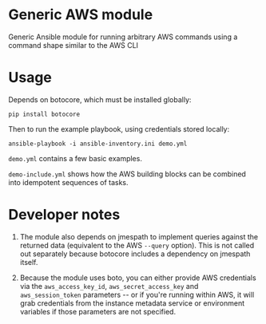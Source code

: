 # Generic AWS module

Generic Ansible module for running arbitrary AWS commands using a command shape similar 
to the AWS CLI

# Usage

Depends on botocore, which must be installed globally:

    pip install botocore

Then to run the example playbook, using credentials stored locally:

    ansible-playbook -i ansible-inventory.ini demo.yml

`demo.yml` contains a few basic examples.

`demo-include.yml` shows how the AWS building blocks can be combined into
idempotent sequences of tasks.

# Developer notes

1. The module also depends on jmespath to implement queries against the
   returned data (equivalent to the AWS `--query` option). This is 
   not called out separately because botocore includes a dependency on
   jmespath itself.

2. Because the module uses boto, you can either provide AWS credentials
   via the `aws_access_key_id`, `aws_secret_access_key` and 
   `aws_session_token` parameters -- or if you're running within AWS, 
   it will grab credentials from the instance metadata service or 
   environment variables if those parameters are not specified.
